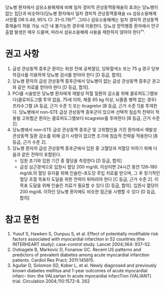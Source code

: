 당뇨병 환자에서 섬유소용해제에 비해 일차 경피적 관상동맥중재술의 효과는 당뇨병이 없는 집단과 비슷하다(당뇨병 환자에서 일차 경피적 관상동맥중재술 vs 섬유소용해제 사망률 OR 0.49, 95% CI .31–0.79)²⁷. 그러나 섬유소용해제는 일차 경피적 관상동맥중재술이 허용 가능 시간 내 불가능한 경우에 이용한다. 당뇨성 망막병증 환자에서 안구출혈 발생은 매우 드물며, 따라서 섬유소용해제 사용을 제한하지 않아야 한다⁷¹.

# 권고 사항
1.  급성 관상동맥 증후군 환자는 퇴원 전에 공복혈당, 당화혈색소 또는 75 g 경구 당부하검사를 이용하여 당뇨병 검사를 받아야 한다 [D 등급, 합의].
2.  당뇨병 환자의 급성 관상동맥 증후군에서 당뇨병이 없는 급성 관상동맥 증후군 권고와 같은 치료를 받아야 한다 [D 등급, 합의].
3.  PCI를 시술받은 당뇨병 환자에게 재발성 허혈 질환의 감소를 위해 클로피도그렐보다(클로피도그렐 투약 없음, 75세 이하, 체중 65 kg 이상, 뇌졸중 병력 없는 경우) 프라수그렐 [A 등급, 근거 수준 1] 또는 ticagrelor [B 등급, 근거 수준 1]을 투여한다. 당뇨병에서 non–STE 급성 관상동맥 증후군이 있으며 선택적 침습적 전략이 적용될 고위험군 환자는 클로피도그렐보다 ticagrelor를 투여한다 [B 등급, 근거 수준 2].
4.  당뇨병에서 non–STE 급성 관상동맥 증후군 및 고위험인을 가진 환자에서 재발성 관상동맥 질환 감소를 위해 금기 사항이 없으면 조기에 침습적 전략을 적용한다 [B 등급, 근거 수준 2].
5.  당뇨병 환자의 급성 관상동맥 증후군에서 입원 중 고혈당과 저혈당 피하기 위해 다음과 같은 전략이 포함된다.
    -   입원 초기와 입원 기간 중 혈당을 측정한다 [D 등급, 합의]
    -   급성 심근경색으로 입원시 혈당 200 mg/dL 이상이면 24시간 동안 126–180 mg/dL의 혈당 유지를 위해 인슐린–포도당 주입 치료를 받으며, 그 후 장기적인 혈당 조절 목표치 도달을 위한 전략이 뒤따라야 한다 [C 등급, 근거 수준 2]. 이 목표 도달을 위해 인슐린 치료가 필요할 수 있다 [D 등급, 합의]. 입원시 혈당이 200 mg/dL 이하인 당뇨병 환자에도 비슷한 접근을 시행할 수 있다 [D 등급, 합의]

# 참고 문헌
1.  Yusuf S, Hawken S, Ounpuu S, et al. Effect of potentially modifiable risk factors associated with myocardial infarction in 52 countries (the INTERHEART study): case-control study. Lancet 2004;364: 937–52.
2.  Ovbiagele B, Markovic D, Fonarow GC. Recent US patterns and predictors of prevalent diabetes among acute myocardial infarction patients. Cardiol Res Pract; 2011:145615.
3.  Aguilar D, Solomon SD, Kober L, et al. Newly diagnosed and previously known diabetes mellitus and 1-year outcomes of acute myocardial infarc- tion: the VALsartan In acute myocardial infarcTion (VALIANT) trial. Circulation 2004;110:1572-8.
<PAGE>262